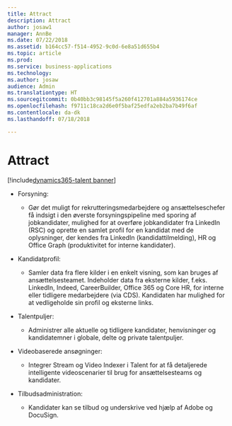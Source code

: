 ```yaml
---
title: Attract
description: Attract
author: josaw1
manager: AnnBe
ms.date: 07/22/2018
ms.assetid: b164cc57-f514-4952-9c0d-6e8a51d655b4
ms.topic: article
ms.prod: 
ms.service: business-applications
ms.technology: 
ms.author: josaw
audience: Admin
ms.translationtype: HT
ms.sourcegitcommit: 0b40bb3c98145f5a260f412701a884a5936174ce
ms.openlocfilehash: f9711c18ca2d6e0f5baf25edfa2eb2ba7b49f6af
ms.contentlocale: da-dk
ms.lasthandoff: 07/18/2018

---
```

#  <a name="attract"></a>Attract

[!include[dynamics365-talent banner](../../includes/dynamics365-talent.md)]



-   Forsyning:

    -   Gør det muligt for rekrutteringsmedarbejdere og ansættelseschefer få indsigt i den øverste forsyningspipeline med sporing af jobkandidater, mulighed for at overføre jobkandidater fra LinkedIn (RSC) og oprette en samlet profil for en kandidat med de oplysninger, der kendes fra LinkedIn (kandidattilmelding), HR og Office Graph (produktivitet for interne kandidater).

-   Kandidatprofil:

    -   Samler data fra flere kilder i en enkelt visning, som kan bruges af ansættelsesteamet. Indeholder data fra eksterne kilder, f.eks. LinkedIn, Indeed, CareerBuilder, Office 365 og Core HR, for interne eller tidligere medarbejdere (via CDS). Kandidaten har mulighed for at vedligeholde sin profil og eksterne links.

-   Talentpuljer:

    -   Administrer alle aktuelle og tidligere kandidater, henvisninger og kandidatemner i globale, delte og private talentpuljer.

-   Videobaserede ansøgninger:

    -   Integrer Stream og Video Indexer i Talent for at få detaljerede intelligente videoscenarier til brug for ansættelsesteams og kandidater.

-   Tilbudsadministration:

    -   Kandidater kan se tilbud og underskrive ved hjælp af Adobe og DocuSign.

